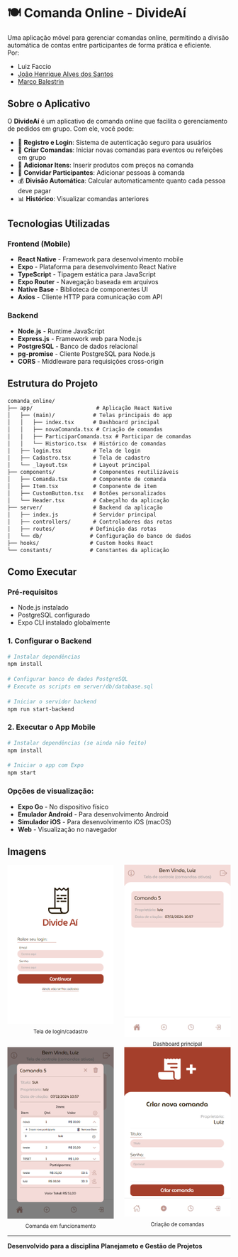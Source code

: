 # 🍽️ Comanda Online - DivideAí

Uma aplicação móvel para gerenciar comandas online, permitindo a divisão automática de contas entre participantes de forma prática e eficiente.  
Por:
- Luiz Faccio
- [João Henrique Alves dos Santos](https://github.com/joaohenalves)
- [Marco Balestrin](https://github.com/marcobalestrin)

## Sobre o Aplicativo

O **DivideAí** é um aplicativo de comanda online que facilita o gerenciamento de pedidos em grupo. Com ele, você pode:

- 👤 **Registro e Login**: Sistema de autenticação seguro para usuários
- 📝 **Criar Comandas**: Iniciar novas comandas para eventos ou refeições em grupo
- 🛒 **Adicionar Itens**: Inserir produtos com preços na comanda
- 👥 **Convidar Participantes**: Adicionar pessoas à comanda
- 💰 **Divisão Automática**: Calcular automaticamente quanto cada pessoa deve pagar
- 📊 **Histórico**: Visualizar comandas anteriores

## Tecnologias Utilizadas

### Frontend (Mobile)
- **React Native** - Framework para desenvolvimento mobile
- **Expo** - Plataforma para desenvolvimento React Native
- **TypeScript** - Tipagem estática para JavaScript
- **Expo Router** - Navegação baseada em arquivos
- **Native Base** - Biblioteca de componentes UI
- **Axios** - Cliente HTTP para comunicação com API

### Backend
- **Node.js** - Runtime JavaScript
- **Express.js** - Framework web para Node.js
- **PostgreSQL** - Banco de dados relacional
- **pg-promise** - Cliente PostgreSQL para Node.js
- **CORS** - Middleware para requisições cross-origin

## Estrutura do Projeto

```
comanda_online/
├── app/                    # Aplicação React Native
│   ├── (main)/            # Telas principais do app
│   │   ├── index.tsx      # Dashboard principal
│   │   ├── novaComanda.tsx # Criação de comandas
│   │   ├── ParticiparComanda.tsx # Participar de comandas
│   │   └── Historico.tsx  # Histórico de comandas
│   ├── login.tsx          # Tela de login
│   ├── Cadastro.tsx       # Tela de cadastro
│   └── _layout.tsx        # Layout principal
├── components/            # Componentes reutilizáveis
│   ├── Comanda.tsx        # Componente de comanda
│   ├── Item.tsx           # Componente de item
│   ├── CustomButton.tsx   # Botões personalizados
│   └── Header.tsx         # Cabeçalho da aplicação
├── server/                # Backend da aplicação
│   ├── index.js           # Servidor principal
│   ├── controllers/       # Controladores das rotas
│   ├── routes/           # Definição das rotas
│   └── db/               # Configuração do banco de dados
├── hooks/                # Custom hooks React
└── constants/            # Constantes da aplicação
```

## Como Executar

### Pré-requisitos
- Node.js instalado
- PostgreSQL configurado
- Expo CLI instalado globalmente

### 1. Configurar o Backend

```bash
# Instalar dependências
npm install

# Configurar banco de dados PostgreSQL
# Execute os scripts em server/db/database.sql

# Iniciar o servidor backend
npm run start-backend
```

### 2. Executar o App Mobile

```bash
# Instalar dependências (se ainda não feito)
npm install

# Iniciar o app com Expo
npm start
```

### Opções de visualização:
- **Expo Go** - No dispositivo físico
- **Emulador Android** - Para desenvolvimento Android
- **Simulador iOS** - Para desenvolvimento iOS (macOS)
- **Web** - Visualização no navegador

## Imagens

<div style="display: flex; flex-wrap: wrap; gap: 24px; justify-content: flex-start;">

<div align="center" style="flex: 1;">
   <img src=".idea/login.png" alt="Tela de login/cadastro" width="350"/><br/>
   <sub>Tela de login/cadastro</sub>
</div>

<div align="center" style="flex: 1;">
   <img src=".idea/inicial.png" alt="Dashboard Principal" width="325"/><br/>
   <sub>Dashboard principal</sub>
</div>

</div>

<div style="display: flex; flex-wrap: wrap; gap: 24px; justify-content: flex-start;">

<div align="center" style="flex: 1;">
   <img src=".idea/comanda.png" alt="Comanda em funcionamento" width="350"/><br/>
   <sub>Comanda em funcionamento</sub>
</div>

<div align="center" style="flex: 1;">
   <img src=".idea/novaComanda.png" alt="Criação de comandas" width="350"/><br/>
   <sub>Criação de comandas</sub>
</div>

</div>

---

**Desenvolvido para a disciplina Planejameto e Gestão de Projetos**   

